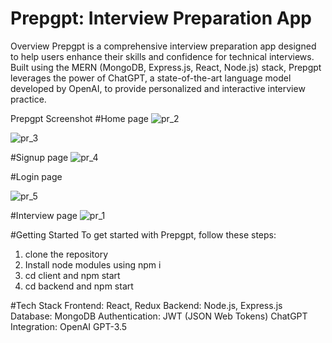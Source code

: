 # Prepgpt: Interview Preparation App
Overview
Prepgpt is a comprehensive interview preparation app designed to help users enhance their skills and confidence for technical interviews. Built using the MERN (MongoDB, Express.js, React, Node.js) stack, Prepgpt leverages the power of ChatGPT, a state-of-the-art language model developed by OpenAI, to provide personalized and interactive interview practice.

Prepgpt Screenshot
#Home page
![pr_2](https://github.com/Ujala-2110/prepGpt/assets/91013735/9fb8f0b3-b0ec-45f0-a679-114e9320bca8)

![pr_3](https://github.com/Ujala-2110/prepGpt/assets/91013735/cfa59d20-8e0b-47a1-9bc0-7d67f1cda2c1)

#Signup page
![pr_4](https://github.com/Ujala-2110/prepGpt/assets/91013735/32444a9f-5490-4924-9e6f-b9729c3f08db)

#Login page

![pr_5](https://github.com/Ujala-2110/prepGpt/assets/91013735/d74bbca3-ed65-4c65-99a5-51cad98a68b2)

#Interview page
![pr_1](https://github.com/Ujala-2110/prepGpt/assets/91013735/cfad981d-eacd-4b38-835d-378508a9bc84)


#Getting Started
To get started with Prepgpt, follow these steps:

1. clone the repository
2. Install node modules using npm i
3. cd client and npm start
4. cd backend and npm start

#Tech Stack
Frontend: React, Redux
Backend: Node.js, Express.js
Database: MongoDB
Authentication: JWT (JSON Web Tokens)
ChatGPT Integration: OpenAI GPT-3.5
